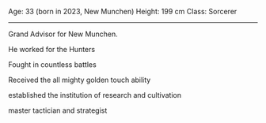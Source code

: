 Age: 33 (born in 2023, New Munchen)
Height: 199 cm
Class: Sorcerer

---

Grand Advisor for New Munchen.

He worked for the Hunters

Fought in countless battles

Received the all mighty golden touch ability

established the institution of research and cultivation

master tactician and strategist

